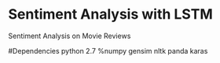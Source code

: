 # Sentiment Analysis with LSTM 
Sentiment Analysis on Movie Reviews

#Dependencies 
python 2.7
%numpy
gensim 
nltk 
panda 
karas 
